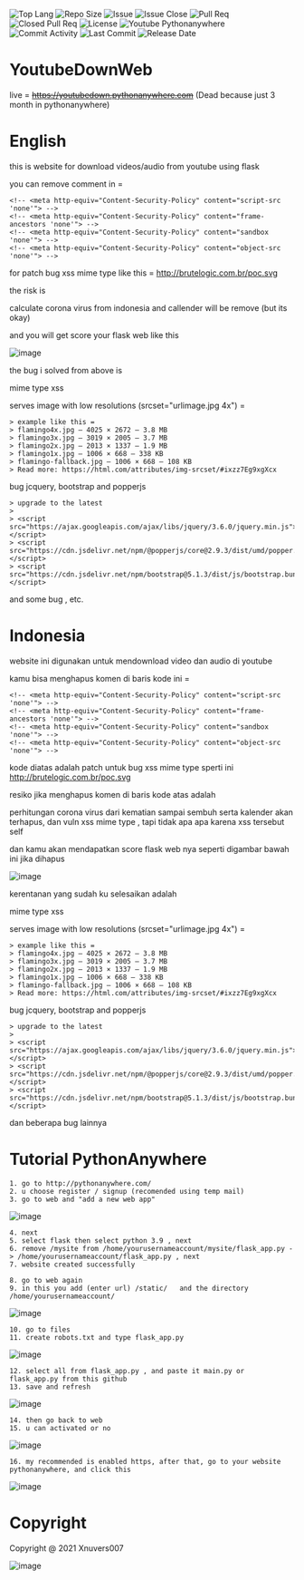 ![Top Lang](https://img.shields.io/github/languages/top/xnuvers007/YoutubeDownWeb)
![Repo Size](https://img.shields.io/github/repo-size/xnuvers007/YoutubeDownWeb)
![Issue](https://img.shields.io/github/issues/xnuvers007/YoutubeDownWeb)
![Issue Close](https://img.shields.io/github/issues-closed/xnuvers007/YoutubeDownWeb)
![Pull Req](https://img.shields.io/github/issues-pr/xnuvers007/youtubedownweb)
![Closed Pull Req](https://img.shields.io/github/issues-pr-closed-raw/xnuvers007/YoutubeDownweb)
![License](https://img.shields.io/github/license/xnuvers007/Youtubedownweb)
![Youtube Pythonanywhere](https://img.shields.io/website?down_color=red&down_message=offline&up_color=blue&up_message=online&url=https%3A%2F%2Fyoutubedown.pythonanywhere.com)
![Commit Activity](https://img.shields.io/github/commit-activity/w/xnuvers007/YoutubeDownWeb)
![Last Commit](https://img.shields.io/github/last-commit/xnuvers007/youtubedownweb)
![Release Date](https://img.shields.io/github/release-date/xnuvers007/youtubedownweb)

# YoutubeDownWeb

live = ~~https://youtubedown.pythonanywhere.com~~ (Dead because just 3 month in pythonanywhere)

# English
this is website for download videos/audio from youtube using flask

you can remove comment in = 

    <!-- <meta http-equiv="Content-Security-Policy" content="script-src 'none'"> -->
    <!-- <meta http-equiv="Content-Security-Policy" content="frame-ancestors 'none'"> -->
    <!-- <meta http-equiv="Content-Security-Policy" content="sandbox 'none'"> -->
    <!-- <meta http-equiv="Content-Security-Policy" content="object-src 'none'"> -->

for patch bug xss mime type like this = http://brutelogic.com.br/poc.svg

the risk is

calculate corona virus from indonesia and callender will be remove (but its okay)

and you will get score your flask web like this

![image](https://user-images.githubusercontent.com/62522733/145638223-471c56ab-724e-4016-9647-7fc8dd931f10.png)

the bug i solved from above is

mime type xss

serves image with low resolutions (srcset="urlimage.jpg 4x") =

    > example like this = 
    > flamingo4x.jpg — 4025 × 2672 — 3.8 MB
    > flamingo3x.jpg — 3019 × 2005 — 3.7 MB
    > flamingo2x.jpg — 2013 × 1337 — 1.9 MB
    > flamingo1x.jpg — 1006 × 668 — 338 KB
    > flamingo-fallback.jpg — 1006 × 668 — 108 KB
    > Read more: https://html.com/attributes/img-srcset/#ixzz7Eg9xgXcx

bug jcquery, bootstrap and popperjs

    > upgrade to the latest
    >
    > <script src="https://ajax.googleapis.com/ajax/libs/jquery/3.6.0/jquery.min.js"></script>
    > <script src="https://cdn.jsdelivr.net/npm/@popperjs/core@2.9.3/dist/umd/popper.min.js"></script>
    > <script src="https://cdn.jsdelivr.net/npm/bootstrap@5.1.3/dist/js/bootstrap.bundle.min.js"></script>

and some bug , etc.

# Indonesia
website ini digunakan untuk mendownload video dan audio di youtube

kamu bisa menghapus komen di baris kode ini = 

    <!-- <meta http-equiv="Content-Security-Policy" content="script-src 'none'"> -->
    <!-- <meta http-equiv="Content-Security-Policy" content="frame-ancestors 'none'"> -->
    <!-- <meta http-equiv="Content-Security-Policy" content="sandbox 'none'"> -->
    <!-- <meta http-equiv="Content-Security-Policy" content="object-src 'none'"> -->

kode diatas adalah patch untuk bug xss mime type sperti ini http://brutelogic.com.br/poc.svg

resiko jika menghapus komen di baris kode atas adalah

perhitungan corona virus dari kematian sampai sembuh serta kalender akan terhapus, dan vuln xss mime type , tapi tidak apa apa karena xss tersebut self

dan kamu akan mendapatkan score flask web nya seperti digambar bawah ini jika dihapus

![image](https://user-images.githubusercontent.com/62522733/145638223-471c56ab-724e-4016-9647-7fc8dd931f10.png)

kerentanan yang sudah ku selesaikan adalah

mime type xss

serves image with low resolutions (srcset="urlimage.jpg 4x") =

    > example like this = 
    > flamingo4x.jpg — 4025 × 2672 — 3.8 MB
    > flamingo3x.jpg — 3019 × 2005 — 3.7 MB
    > flamingo2x.jpg — 2013 × 1337 — 1.9 MB
    > flamingo1x.jpg — 1006 × 668 — 338 KB
    > flamingo-fallback.jpg — 1006 × 668 — 108 KB
    > Read more: https://html.com/attributes/img-srcset/#ixzz7Eg9xgXcx

bug jcquery, bootstrap and popperjs

    > upgrade to the latest
    >
    > <script src="https://ajax.googleapis.com/ajax/libs/jquery/3.6.0/jquery.min.js"></script>
    > <script src="https://cdn.jsdelivr.net/npm/@popperjs/core@2.9.3/dist/umd/popper.min.js"></script>
    > <script src="https://cdn.jsdelivr.net/npm/bootstrap@5.1.3/dist/js/bootstrap.bundle.min.js"></script>

dan beberapa bug lainnya

# Tutorial PythonAnywhere
    
    1. go to http://pythonanywhere.com/
    2. u choose register / signup (recomended using temp mail)
    3. go to web and "add a new web app"
   ![image](https://user-images.githubusercontent.com/62522733/145648014-eac6f27f-fd93-4caf-b339-fe89e4bae25d.png)
     
    4. next
    5. select flask then select python 3.9 , next
    6. remove /mysite from /home/yourusernameaccount/mysite/flask_app.py -> /home/yourusernameaccount/flask_app.py , next
    7. website created successfully
    
    8. go to web again
    9. in this you add (enter url) /static/   and the directory /home/yourusernameaccount/
   ![image](https://user-images.githubusercontent.com/62522733/145648613-37ef1b1c-9de9-45f8-895b-9390991d89e3.png)
   
    10. go to files
    11. create robots.txt and type flask_app.py
   ![image](https://user-images.githubusercontent.com/62522733/145648713-7e5836e9-acd9-460a-864c-aedd4580d86e.png)
     
    12. select all from flask_app.py , and paste it main.py or flask_app.py from this github
    13. save and refresh
   ![image](https://user-images.githubusercontent.com/62522733/145648894-853c1388-ceb2-42f1-9720-eedf292353eb.png)
    
    14. then go back to web
    15. u can activated or no
   ![image](https://user-images.githubusercontent.com/62522733/145648979-f9f98f95-d083-4ae8-b1ee-01000a09bae7.png)
    
    16. my recommended is enabled https, after that, go to your website pythonanywhere, and click this
   ![image](https://user-images.githubusercontent.com/62522733/145649217-55ad04b0-b235-4864-acfb-8c489d6d5743.png)




# Copyright

Copyright @ 2021 Xnuvers007

![image](https://user-images.githubusercontent.com/62522733/145647729-b46302e8-64be-4599-91bb-d9f30fe9fe4a.png)


